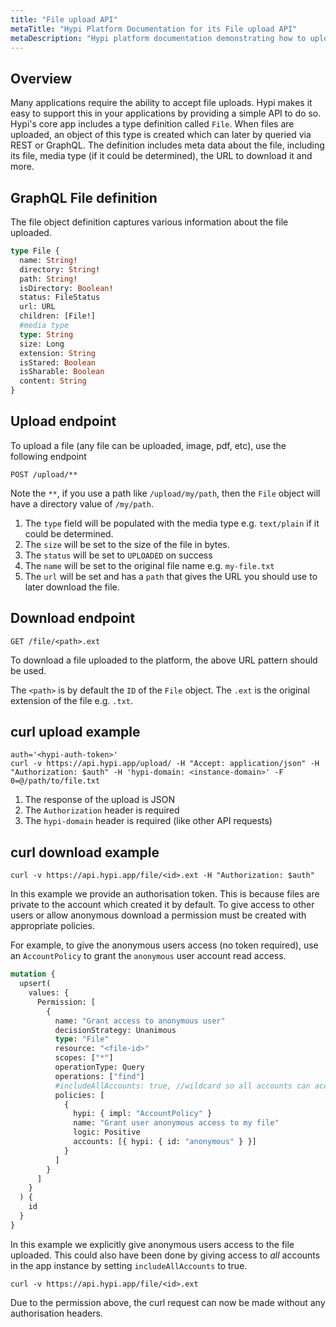 ```yaml
---
title: "File upload API"
metaTitle: "Hypi Platform Documentation for its File upload API"
metaDescription: "Hypi platform documentation demonstrating how to upload files to the Hypi platform"
---
```

## Overview

Many applications require the ability to accept file uploads. Hypi makes it easy to support this in your applications by providing a simple API to do so.
Hypi's core app includes a type definition called `File`. When files are uploaded, an object of this type is created which can later by queried via REST or GraphQL.
The definition includes meta data about the file, including its file, media type (if it could be determined), the URL to download it and more.

## GraphQL File definition

The file object definition captures various information about the file uploaded.
```graphql
type File {
  name: String!
  directory: String!
  path: String!
  isDirectory: Boolean!
  status: FileStatus
  url: URL
  children: [File!]
  #media type
  type: String
  size: Long
  extension: String
  isStared: Boolean
  isSharable: Boolean
  content: String
}
```

## Upload endpoint
To upload a file (any file can be uploaded, image, pdf, etc), use the following endpoint

`POST /upload/**`

Note the `**`, if you use a path like `/upload/my/path`, then the `File` object will have a directory value of `/my/path`.
1. The `type` field will be populated with the media type e.g. `text/plain` if it could be determined.
2. The `size` will be set to the size of the file in bytes.
3. The `status` will be set to `UPLOADED` on success
4. The `name` will be set to the original file name e.g. `my-file.txt`
5. The `url` will be set and has a `path` that gives the URL you should use to later download the file.

## Download endpoint

`GET /file/<path>.ext`

To download a file uploaded to the platform, the above URL pattern should be used.

The `<path>` is by default the `ID` of the `File` object.
The `.ext` is the original extension of the file e.g. `.txt`.

## curl upload example

```shell script
auth='<hypi-auth-token>'
curl -v https://api.hypi.app/upload/ -H "Accept: application/json" -H "Authorization: $auth" -H 'hypi-domain: <instance-domain>' -F 0=@/path/to/file.txt
```

1. The response of the upload is JSON
2. The `Authorization` header is required
3. The `hypi-domain` header is required (like other API requests)

## curl download example
```shell script
curl -v https://api.hypi.app/file/<id>.ext -H "Authorization: $auth"
```

In this example we provide an authorisation token. This is because files are private to the account which created it by default.
To give access to other users or allow anonymous download a permission must be created with appropriate policies.

For example, to give the anonymous users access (no token required), use an `AccountPolicy` to grant the `anonymous` user account read access.
```graphql
mutation {
  upsert(
    values: {
      Permission: [
        {
          name: "Grant access to anonymous user"
          decisionStrategy: Unanimous
          type: "File"
          resource: "<file-id>"
          scopes: ["*"]
          operationType: Query
          operations: ["find"]
          #includeAllAccounts: true, //wildcard so all accounts can access
          policies: [
            {
              hypi: { impl: "AccountPolicy" }
              name: "Grant user anonymous access to my file"
              logic: Positive
              accounts: [{ hypi: { id: "anonymous" } }]
            }
          ]
        }
      ]
    }
  ) {
    id
  }
}
```
In this example we explicitly give anonymous users access to the file uploaded.
This could also have been done by giving access to *all* accounts in the app instance by setting `includeAllAccounts` to true.

```shell script
curl -v https://api.hypi.app/file/<id>.ext
```

Due to the permission above, the curl request can now be made without any authorisation headers.
